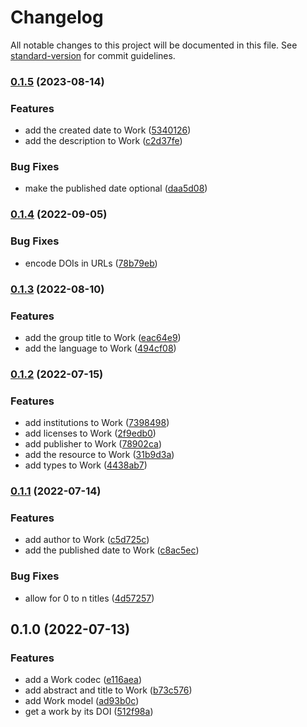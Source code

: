 # Changelog

All notable changes to this project will be documented in this file. See [standard-version](https://github.com/conventional-changelog/standard-version) for commit guidelines.

### [0.1.5](https://github.com/thewilkybarkid/crossref-ts/compare/v0.1.4...v0.1.5) (2023-08-14)


### Features

* add the created date to Work ([5340126](https://github.com/thewilkybarkid/crossref-ts/commit/5340126a2873566829e82611f7d6b34b10751485))
* add the description to Work ([c2d37fe](https://github.com/thewilkybarkid/crossref-ts/commit/c2d37fe2a50f0d477cfda356094d924cf0659589))


### Bug Fixes

* make the published date optional ([daa5d08](https://github.com/thewilkybarkid/crossref-ts/commit/daa5d0877615414d044cae3fab5615f0b8ec0b8b))

### [0.1.4](https://github.com/thewilkybarkid/crossref-ts/compare/v0.1.3...v0.1.4) (2022-09-05)


### Bug Fixes

* encode DOIs in URLs ([78b79eb](https://github.com/thewilkybarkid/crossref-ts/commit/78b79eb66f8d7585d1189f986e9b0dafac8c51c7))

### [0.1.3](https://github.com/thewilkybarkid/crossref-ts/compare/v0.1.2...v0.1.3) (2022-08-10)


### Features

* add the group title to Work ([eac64e9](https://github.com/thewilkybarkid/crossref-ts/commit/eac64e9be7fa92960c5e27cd3ae2be55e1768031))
* add the language to Work ([494cf08](https://github.com/thewilkybarkid/crossref-ts/commit/494cf0862b42470c49dff3f116fc19ffdbadf24a))

### [0.1.2](https://github.com/thewilkybarkid/crossref-ts/compare/v0.1.1...v0.1.2) (2022-07-15)


### Features

* add institutions to Work ([7398498](https://github.com/thewilkybarkid/crossref-ts/commit/7398498c8a523069b30c562ba8afc8494145e25d))
* add licenses to Work ([2f9edb0](https://github.com/thewilkybarkid/crossref-ts/commit/2f9edb0595769f583136f765ac663dda252ee071))
* add publisher to Work ([78902ca](https://github.com/thewilkybarkid/crossref-ts/commit/78902caa70f4f212e784bcbdac863fd7dc454c2b))
* add the resource to Work ([31b9d3a](https://github.com/thewilkybarkid/crossref-ts/commit/31b9d3a4c2c14bdbe6af76079bcd5488d34f44ea))
* add types to Work ([4438ab7](https://github.com/thewilkybarkid/crossref-ts/commit/4438ab7a689a2acde7e5634b055ea07f01a7e755))

### [0.1.1](https://github.com/thewilkybarkid/crossref-ts/compare/v0.1.0...v0.1.1) (2022-07-14)


### Features

* add author to Work ([c5d725c](https://github.com/thewilkybarkid/crossref-ts/commit/c5d725cdecb3f387d83b7d7261358f2ccabfcc81))
* add the published date to Work ([c8ac5ec](https://github.com/thewilkybarkid/crossref-ts/commit/c8ac5ec5b429a3b9c1f1b2a4a60718deb5ff460a))


### Bug Fixes

* allow for 0 to n titles ([4d57257](https://github.com/thewilkybarkid/crossref-ts/commit/4d57257b1fbc4469e73cbcff08639f8db26bf2eb))

## 0.1.0 (2022-07-13)


### Features

* add a Work codec ([e116aea](https://github.com/thewilkybarkid/crossref-ts/commit/e116aea701e21aec6357dd317531946f172d13a4))
* add abstract and title to Work ([b73c576](https://github.com/thewilkybarkid/crossref-ts/commit/b73c5763e74710a63e2899de45d0497844c85f5f))
* add Work model ([ad93b0c](https://github.com/thewilkybarkid/crossref-ts/commit/ad93b0c54783554febf5e938eb06470ad7fdcaa2))
* get a work by its DOI ([512f98a](https://github.com/thewilkybarkid/crossref-ts/commit/512f98a65dacc259505000430371c85d747a215f))
